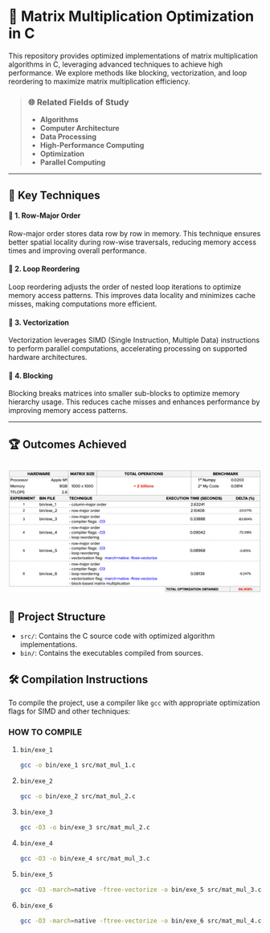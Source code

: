 # 🚀 Matrix Multiplication Optimization in C

This repository provides optimized implementations of matrix multiplication algorithms in C, leveraging advanced techniques to achieve high performance. We explore methods like blocking, vectorization, and loop reordering to maximize matrix multiplication efficiency.

> ### 🌐 Related Fields of Study
> - **Algorithms**
> - **Computer Architecture**
> - **Data Processing**
> - **High-Performance Computing**
> - **Optimization**
> - **Parallel Computing**
---

## 🌟 Key Techniques

#### 🔹 1. Row-Major Order
Row-major order stores data row by row in memory. This technique ensures better spatial locality during row-wise traversals, reducing memory access times and improving overall performance.

#### 🔹 2. Loop Reordering
Loop reordering adjusts the order of nested loop iterations to optimize memory access patterns. This improves data locality and minimizes cache misses, making computations more efficient.

#### 🔹 3. Vectorization
Vectorization leverages SIMD (Single Instruction, Multiple Data) instructions to perform parallel computations, accelerating processing on supported hardware architectures.

#### 🔹 4. Blocking
Blocking breaks matrices into smaller sub-blocks to optimize memory hierarchy usage. This reduces cache misses and enhances performance by improving memory access patterns.

---
## 🏆 Outcomes Achieved
![alt text](benchmark.png)
---

## 📂 Project Structure

- `src/`: Contains the C source code with optimized algorithm implementations.
- `bin/`: Contains the executables compiled from sources.

## 🛠️ Compilation Instructions

To compile the project, use a compiler like `gcc` with appropriate optimization flags for SIMD and other techniques:

### HOW TO COMPILE

1. `bin/exe_1`
    ```bash
    gcc -o bin/exe_1 src/mat_mul_1.c
2. `bin/exe_2`
    ```bash
    gcc -o bin/exe_2 src/mat_mul_2.c
3. `bin/exe_3`
    ```bash
    gcc -O3 -o bin/exe_3 src/mat_mul_2.c
4. `bin/exe_4`
    ```bash
    gcc -O3 -o bin/exe_4 src/mat_mul_3.c
5. `bin/exe_5`
    ```bash
    gcc -O3 -march=native -ftree-vectorize -o bin/exe_5 src/mat_mul_3.c
6. `bin/exe_6`
    ```bash
    gcc -O3 -march=native -ftree-vectorize -o bin/exe_6 src/mat_mul_4.c